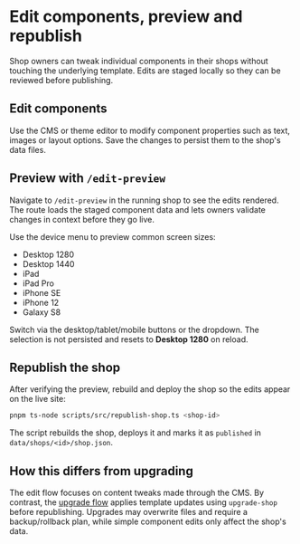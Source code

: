 # Edit components, preview and republish

Shop owners can tweak individual components in their shops without touching the underlying template. Edits are staged locally so they can be reviewed before publishing.

## Edit components

Use the CMS or theme editor to modify component properties such as text, images or layout options. Save the changes to persist them to the shop's data files.

## Preview with `/edit-preview`

Navigate to `/edit-preview` in the running shop to see the edits rendered. The route loads the staged component data and lets owners validate changes in context before they go live.

Use the device menu to preview common screen sizes:

- Desktop 1280
- Desktop 1440
- iPad
- iPad Pro
- iPhone SE
- iPhone 12
- Galaxy S8

Switch via the desktop/tablet/mobile buttons or the dropdown. The selection is not persisted and resets to **Desktop 1280** on reload.

## Republish the shop

After verifying the preview, rebuild and deploy the shop so the edits appear on the live site:

```bash
pnpm ts-node scripts/src/republish-shop.ts <shop-id>
```

The script rebuilds the shop, deploys it and marks it as `published` in `data/shops/<id>/shop.json`.

## How this differs from upgrading

The edit flow focuses on content tweaks made through the CMS. By contrast, the [upgrade flow](./upgrade-preview-republish.md) applies template updates using `upgrade-shop` before republishing. Upgrades may overwrite files and require a backup/rollback plan, while simple component edits only affect the shop's data.
